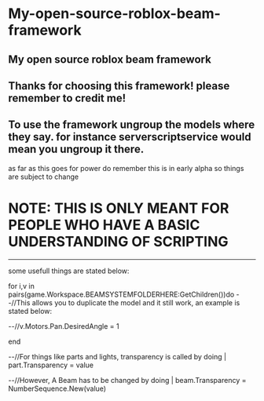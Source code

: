 # My-open-source-roblox-beam-framework
My open source roblox beam framework
----------------------------------------
Thanks for choosing this framework!
please remember to credit me!
-----------------------------------------
To use the framework ungroup the models where they say.
for instance serverscriptservice would mean you ungroup it there.
-----------------------------------------
as far as this goes for power do remember this is in early alpha so things are subject to change
# NOTE: THIS IS ONLY MEANT FOR PEOPLE WHO HAVE A BASIC UNDERSTANDING OF SCRIPTING
-----------------------------------------
some usefull things are stated below:

for i,v in pairs(game.Workspace.BEAMSYSTEMFOLDERHERE:GetChildren())do
--//This allows you to duplicate the model and it still work, an example is stated below:

--//v.Motors.Pan.DesiredAngle = 1

end


--//For things like parts and lights, transparency is called by doing | part.Transparency = value 

--//However, A Beam has to be changed by doing | beam.Transparency = NumberSequence.New(value)
